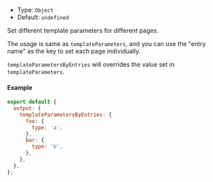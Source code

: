 - Type: `Object`
- Default: `undefined`

Set different template parameters for different pages.

The usage is same as `templateParameters`, and you can use the "entry name" as the key to set each page individually.

`templateParametersByEntries` will overrides the value set in `templateParameters`.

#### Example

```js
export default {
  output: {
    templateParametersByEntries: {
      foo: {
        type: 'a',
      },
      bar: {
        type: 'b',
      },
    },
  },
};
```
